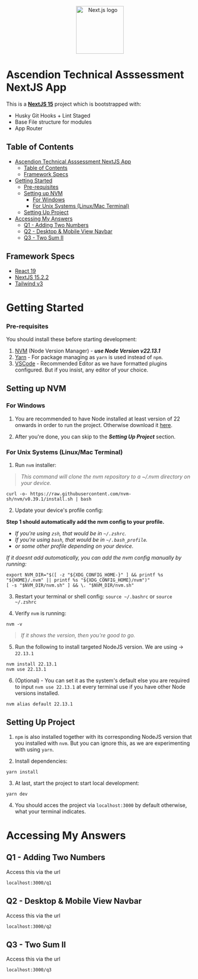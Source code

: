 <p align="center">
  <a href="https://laravel.com" target="_blank">
    <img alt="Next.js logo" src="https://camo.githubusercontent.com/26d06a6572aa5d9ecdb699add71d40e57aefe8244c6306ba58a70aee6ad5123c/68747470733a2f2f6173736574732e76657263656c2e636f6d2f696d6167652f75706c6f61642f76313636323133303535392f6e6578746a732f49636f6e5f6c696768745f6261636b67726f756e642e706e67" height="128" data-canonical-src="https://assets.vercel.com/image/upload/v1662130559/nextjs/Icon_light_background.png" style="visibility:visible;max-width:100%;">
  </a>
</p>

# Ascendion Technical Asssessment NextJS App

This is a **[NextJS 15](https://nextjs.org)** project which is bootstrapped with:

- Husky Git Hooks + Lint Staged
- Base File structure for modules
- App Router

## Table of Contents

- [Ascendion Technical Asssessment NextJS App](#ascendion-technical-asssessment-nextjs-app)
  - [Table of Contents](#table-of-contents)
  - [Framework Specs](#framework-specs)
- [Getting Started](#getting-started)
  - [Pre-requisites](#pre-requisites)
  - [Setting up NVM](#setting-up-nvm)
    - [For Windows](#for-windows)
    - [For Unix Systems (Linux/Mac Terminal)](#for-unix-systems-linuxmac-terminal)
  - [Setting Up Project](#setting-up-project)
- [Accessing My Answers](#accessing-my-answers)
  - [Q1 - Adding Two Numbers](#q1---adding-two-numbers)
  - [Q2 - Desktop \& Mobile View Navbar](#q2---desktop--mobile-view-navbar)
  - [Q3 - Two Sum II](#q3---two-sum-ii)

## Framework Specs

- [React 19](https://react.dev/blog/2024/12/05/react-19)
- [NextJS 15.2.2](https://nextjs.org/)
- [Tailwind v3](https://v3.tailwindcss.com/)

# Getting Started

### Pre-requisites

You should install these before starting development:

1. [NVM](https://www.freecodecamp.org/news/node-version-manager-nvm-install-guide/) (Node Version Manager) - **_use Node Version v22.13.1_**
2. [Yarn](https://www.npmjs.com/package/yarn) - For package managing as `yarn` is used instead of `npm`.
3. [VSCode](https://code.visualstudio.com/download) - Recommended Editor as we have formatted plugins configured. But if you insist, any editor of your choice.

## Setting up NVM

### For Windows

1. You are recommended to have Node installed at least version of 22 onwards in order to run the project. Otherwise download it [here](https://nodejs.org/en/download).

2. After you're done, you can skip to the _**Setting Up Project**_ section.

### For Unix Systems (Linux/Mac Terminal)

1. Run `nvm` installer:

> _This command will clone the nvm repository to a ~/.nvm directory on your device._

```
curl -o- https://raw.githubusercontent.com/nvm-sh/nvm/v0.39.1/install.sh | bash
```

2. Update your device's profile config:

**Step 1 should automatically add the nvm config to your profile.**

- _If you're using `zsh`, that would be in `~/.zshrc`._
- _If you're using `bash`, that would be in `~/.bash_profile`._
- _or some other profile depending on your device._

_If it doesnt add automatically, you can add the nvm config manually by running:_

```
export NVM_DIR="$([ -z "${XDG_CONFIG_HOME-}" ] && printf %s "${HOME}/.nvm" || printf %s "${XDG_CONFIG_HOME}/nvm")"
[ -s "$NVM_DIR/nvm.sh" ] && \. "$NVM_DIR/nvm.sh"
```

3. Restart your terminal or shell config: `source ~/.bashrc` or `source ~/.zshrc`

4. Verify `nvm` is running:

```
nvm -v
```

> _If it shows the version, then you're good to go._

5. Run the following to install targeted NodeJS version. We are using -> `22.13.1`

```
nvm install 22.13.1
nvm use 22.13.1
```

6. (Optional) - You can set it as the system's default else you are required to input `nvm use 22.13.1` at
   every terminal use if you have other Node versions installed.

```
nvm alias default 22.13.1
```

## Setting Up Project

1. `npm` is also installed together with its corresponding NodeJS version that you installed with `nvm`. But you can ignore this, as we are experimenting with using `yarn`.

2. Install dependencies:

```
yarn install
```

3. At last, start the project to start local development:

```
yarn dev
```

4. You should acces the project via `localhost:3000` by default otherwise, what your terminal indicates.

# Accessing My Answers

## Q1 - Adding Two Numbers

Access this via the url

```
localhost:3000/q1
```

## Q2 - Desktop & Mobile View Navbar

Access this via the url

```
localhost:3000/q2
```

## Q3 - Two Sum II

Access this via the url

```
localhost:3000/q3
```

